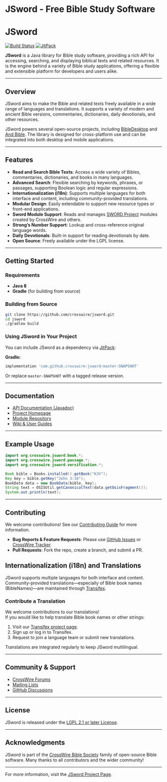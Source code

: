 # JSword - Free Bible Study Software
# JSword

[![Build Status](https://github.com/crosswire/jsword/workflows/Java%20CI%20with%20Gradle/badge.svg)](https://github.com/crosswire/jsword/actions)
[![JitPack](https://jitpack.io/v/crosswire/jsword.svg)](https://jitpack.io/#crosswire/jsword)

**JSword** is a Java library for Bible study software, providing a rich API for accessing, searching, and displaying biblical texts and related resources. It is the engine behind a variety of Bible study applications, offering a flexible and extensible platform for developers and users alike.

---

## Overview

JSword aims to make the Bible and related texts freely available in a wide range of languages and translations. It supports a variety of modern and ancient Bible versions, commentaries, dictionaries, daily devotionals, and other resources.

JSword powers several open-source projects, including [BibleDesktop](https://github.com/crosswire/bibledesktop) and [And Bible](https://github.com/AndBible/and-bible). The library is designed for cross-platform use and can be integrated into both desktop and mobile applications.

---

## Features

- **Read and Search Bible Texts**: Access a wide variety of Bibles, commentaries, dictionaries, and books in many languages.
- **Advanced Search**: Flexible searching by keywords, phrases, or passages, supporting Boolean logic and regular expressions.
- **Internationalization (i18n)**: Supports multiple languages for both interface and content, including community-provided translations.
- **Modular Design**: Easily extendable to support new resource types or front-end applications.
- **Sword Module Support**: Reads and manages [SWORD Project](https://crosswire.org/sword) modules created by CrossWire and others.
- **Strong’s Number Support**: Lookup and cross-reference original language words.
- **Daily Devotionals**: Built-in support for reading devotionals by date.
- **Open Source**: Freely available under the LGPL license.

---

## Getting Started

### Requirements

- **Java 8**
- **Gradle** (for building from source)

### Building from Source

```bash
git clone https://github.com/crosswire/jsword.git
cd jsword
./gradlew build
```

### Using JSword in Your Project

You can include JSword as a dependency via [JitPack](https://jitpack.io/#crosswire/jsword):

**Gradle:**
```gradle
implementation 'com.github.crosswire:jsword:master-SNAPSHOT'
```
Or replace `master-SNAPSHOT` with a tagged release version.

---

## Documentation

- [API Documentation (Javadoc)](https://javadoc.io/doc/org.crosswire.jsword/jsword)
- [Project Homepage](http://crosswire.org/jsword)
- [Module Repository](http://crosswire.org/sword/modules)
- [Wiki & User Guides](https://github.com/crosswire/jsword/wiki)

---

## Example Usage

```java
import org.crosswire.jsword.book.*;
import org.crosswire.jsword.passage.*;
import org.crosswire.jsword.versification.*;

Book bible = Books.installed().getBook("KJV");
Key key = bible.getKey("John 3:16");
BookData data = new BookData(bible, key);
String text = OSISUtil.getCanonicalText(data.getOsisFragment());
System.out.println(text);
```

---

## Contributing

We welcome contributions! See our [Contributing Guide](CONTRIBUTING.md) for more information.

- **Bug Reports & Feature Requests**: Please use [GitHub Issues](https://github.com/crosswire/jsword/issues) or [CrossWire Tracker](https://tracker.crosswire.org/projects/JS).
- **Pull Requests**: Fork the repo, create a branch, and submit a PR.

## Internationalization (i18n) and Translations

JSword supports multiple languages for both interface and content. Community-provided translations—especially of Bible book names (BibleNames)—are maintained through [Transifex](https://www.transifex.com/crosswire/jsword/).

### Contribute a Translation

We welcome contributions to our translations!  
If you would like to help translate Bible book names or other strings:

1. Visit our [Transifex project page](https://www.transifex.com/crosswire/jsword/).
2. Sign up or log in to Transifex.
3. Request to join a language team or submit new translations.

Translations are integrated regularly to keep JSword multilingual.


---

## Community & Support

- [CrossWire Forums](https://community.crosswire.org)
- [Mailing Lists](http://crosswire.org/mailman/listinfo)
- [GitHub Discussions](https://github.com/crosswire/jsword/discussions)

---

## License

JSword is released under the [LGPL 2.1 or later License](LICENSE).

---

## Acknowledgments

JSword is part of the [CrossWire Bible Society](http://crosswire.org) family of open-source Bible software. Many thanks to all contributors and the wider community!

---

For more information, visit the [JSword Project Page](http://crosswire.org/jsword).
